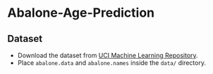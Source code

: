 ﻿# Abalone-Age-Prediction

## Dataset

- Download the dataset from [UCI Machine Learning Repository](https://archive.ics.uci.edu/dataset/1/abalone).
- Place `abalone.data` and `abalone.names` inside the `data/` directory.
